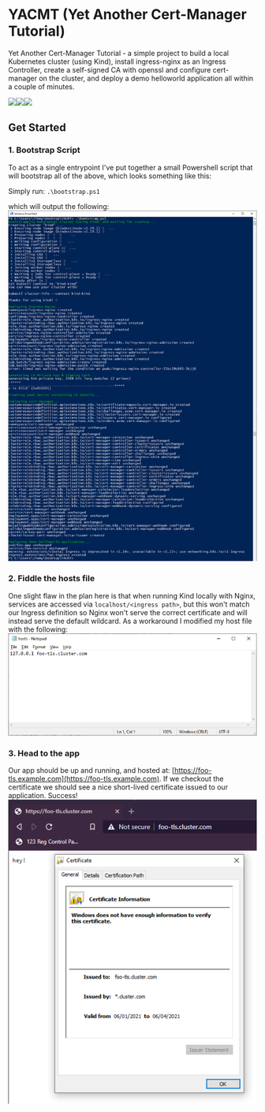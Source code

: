 # YACMT (Yet Another Cert-Manager Tutorial)
Yet Another Cert-Manager Tutorial - a simple project to build a local Kubernetes cluster (using Kind), install ingress-nginx as an Ingress Controller, create a self-signed CA with openssl and configure cert-manager on the cluster, and deploy a demo helloworld application all within a couple of minutes.


<img src="https://d33wubrfki0l68.cloudfront.net/d0c94836ab5b896f29728f3c4798054539303799/9f948/logo/logo.png" width="100"><img src="https://landscape.cncf.io/logos/cert-manager.svg" width="100"><img src="https://encrypted-tbn0.gstatic.com/images?q=tbn:ANd9GcQ8ACmQRtkZD__uJfXezLZfaW7wLZVcAPKiGA&usqp=CAU" width="100">



## Get Started
### 1. Bootstrap Script
To act as a single entrypoint I've put together a small Powershell script that will bootstrap all of the above, which looks something like this:

Simply run:
`.\bootstrap.ps1`

which will output the following:
![bootstrap script screenshot](./screenshots/script.png)

### 2. Fiddle the hosts file
One slight flaw in the plan here is that when running Kind locally with Nginx, services are accessed via `localhost/<ingress path>`, but this won't match our Ingress definition so Nginx won't serve the correct certificate and will instead serve the default wildcard. As a workaround I modified my host file with the following:
![hosts file screenshot](./screenshots/hostsfile.png)


### 3. Head to the app
Our app should be up and running, and hosted at: [https://foo-tls.example.com](https://foo-tls.example.com). If we checkout the certificate we should see a nice short-lived certificate issued to our application. Success!
![app and certificate screenshot](./screenshots/cert.png)





